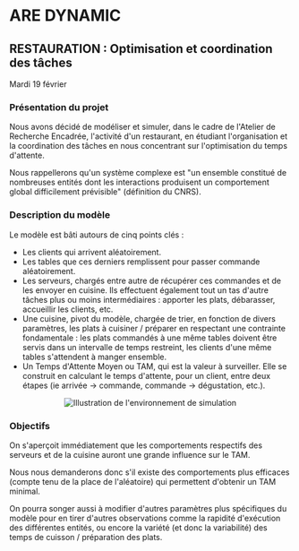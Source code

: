 # ARE DYNAMIC

## RESTAURATION : Optimisation et coordination des tâches

Mardi 19 février

### Présentation du projet

Nous avons décidé de modéliser et simuler, dans le cadre de l'Atelier de Recherche Encadrée, l'activité d'un restaurant, en étudiant l'organisation et la coordination des tâches en nous concentrant sur l'optimisation du temps d'attente.

Nous rappellerons qu'un système complexe est "un ensemble constitué de nombreuses entités dont les interactions produisent un comportement global difficilement prévisible" (définition du CNRS). 


### Description du modèle

Le modèle est bâti autours de cinq points clés : 
- Les clients qui arrivent aléatoirement.
- Les tables que ces derniers remplissent pour passer commande aléatoirement.
- Les serveurs, chargés entre autre de récupérer ces commandes et de les envoyer en cuisine. Ils effectuent également tout un tas d'autre tâches plus ou moins intermédiaires : apporter les plats, débarasser, accueillir les clients, etc.
- Une cuisine, pivot du modèle, chargée de trier, en fonction de divers paramètres, les plats à cuisiner / préparer en respectant une contrainte fondamentale : les plats commandés à une même tables doivent être servis dans un intervalle de temps restreint, les clients d'une même tables s'attendent à manger ensemble.
- Un Temps d'Attente Moyen ou TAM, qui est la valeur à surveiller. Elle se construit en calculant le temps d'attente, pour un client, entre deux étapes (ie arrivée -> commande, commande -> dégustation, etc.).
<p align="center">
   <img src="https://github.com/TortueDivine/are_dynamic/blob/master/Pr%C3%A9sentation/Restaurant_test_1.jpg?raw=true" alt="Illustration de l'environnement de simulation"/>

</p>

### Objectifs

On s'aperçoit immédiatement que les comportements respectifs des serveurs et de la cuisine auront une grande influence sur le TAM.

Nous nous demanderons donc s'il existe des comportements plus efficaces (compte tenu de la place de l'aléatoire) qui permettent d'obtenir un TAM minimal.

On pourra songer aussi à modifier d'autres paramètres plus spécifiques du modèle pour en tirer d'autres observations comme la rapidité d'exécution des différentes entités, ou encore la variété (et donc la variabilité) des temps de cuisson / préparation des plats.

